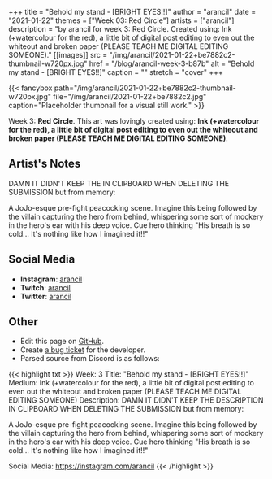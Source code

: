+++
title =       "Behold my stand - [BRIGHT EYES!!]"
author =      "arancil"
date =        "2021-01-22"
themes =      ["Week 03: Red Circle"]
artists =     ["arancil"]
description = "by arancil for week 3: Red Circle. Created using: Ink (+watercolour for the red), a little bit of digital post editing to even out the whiteout and broken paper (PLEASE TEACH ME DIGITAL EDITING SOMEONE)."
[[images]]
      src = "/img/arancil/2021-01-22+be7882c2-thumbnail-w720px.jpg"
      href = "/blog/arancil-week-3-b87b"
      alt = "Behold my stand - [BRIGHT EYES!!]"
      caption = ""
      stretch = "cover"
+++

{{< fancybox path="/img/arancil/2021-01-22+be7882c2-thumbnail-w720px.jpg" file="/img/arancil/2021-01-22+be7882c2.jpg" caption="Placeholder thumbnail for a visual still work." >}}


Week 3: **Red Circle**. This art was lovingly created using: **Ink (+watercolour for the red), a little bit of digital post editing to even out the whiteout and broken paper (PLEASE TEACH ME DIGITAL EDITING SOMEONE)**.

## Artist's Notes

DAMN IT DIDN'T KEEP THE IN CLIPBOARD WHEN DELETING THE SUBMISSION but from memory:

A JoJo-esque pre-fight peacocking scene. Imagine this being followed by the villain capturing the hero from behind, whispering some sort of mockery in the hero's ear with his deep voice. Cue hero thinking "His breath is so cold... It's nothing like how I imagined it!!"

## Social Media

- **Instagram**: <a href='https://instagram.com/arancil' target='_blank'>arancil</a>
- **Twitch**: <a href='https://twitch.tv/arancil' target='_blank'>arancil</a>
- **Twitter**: <a href='https://twitter.com/arancil' target='_blank'>arancil</a>

## Other

- Edit this page on [GitHub](https://github.com/teaminkling/web-refresh/edit/main/content/blog/arancil-week-3-b87b.md).
- Create [a bug ticket](https://github.com/teaminkling/web-refresh/issues/new?assignees=&labels=bug&template=problem-report.md&title=) for the developer.
- Parsed source from Discord is as follows:

{{< highlight txt >}}
Week: 3
Title: "Behold my stand - [BRIGHT EYES!!]"
Medium: Ink (+watercolour for the red), a little bit of digital post editing to even out the whiteout and broken paper (PLEASE TEACH ME DIGITAL EDITING SOMEONE)
Description: DAMN IT DIDN'T KEEP THE DESCRIPTION IN CLIPBOARD WHEN DELETING THE SUBMISSION but from memory:

A JoJo-esque pre-fight peacocking scene. Imagine this being followed by the villain capturing the hero from behind, whispering some sort of mockery in the hero's ear with his deep voice. Cue hero thinking "His breath is so cold... It's nothing like how I imagined it!!"

Social Media: https://instagram.com/arancil
{{< /highlight >}}